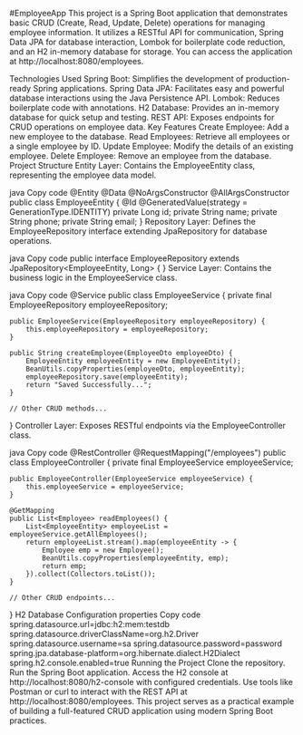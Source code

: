#EmployeeApp
This project is a Spring Boot application that demonstrates basic CRUD (Create, Read, Update, Delete) operations for managing employee information. It utilizes a RESTful API for communication, Spring Data JPA for database interaction, Lombok for boilerplate code reduction, and an H2 in-memory database for storage. You can access the application at http://localhost:8080/employees.

Technologies Used
Spring Boot: Simplifies the development of production-ready Spring applications.
Spring Data JPA: Facilitates easy and powerful database interactions using the Java Persistence API.
Lombok: Reduces boilerplate code with annotations.
H2 Database: Provides an in-memory database for quick setup and testing.
REST API: Exposes endpoints for CRUD operations on employee data.
Key Features
Create Employee: Add a new employee to the database.
Read Employees: Retrieve all employees or a single employee by ID.
Update Employee: Modify the details of an existing employee.
Delete Employee: Remove an employee from the database.
Project Structure
Entity Layer: Contains the EmployeeEntity class, representing the employee data model.

java
Copy code
@Entity
@Data
@NoArgsConstructor
@AllArgsConstructor
public class EmployeeEntity {
    @Id
    @GeneratedValue(strategy = GenerationType.IDENTITY)
    private Long id;
    private String name;
    private String phone;
    private String email;
}
Repository Layer: Defines the EmployeeRepository interface extending JpaRepository for database operations.

java
Copy code
public interface EmployeeRepository extends JpaRepository<EmployeeEntity, Long> {
}
Service Layer: Contains the business logic in the EmployeeService class.

java
Copy code
@Service
public class EmployeeService {
    private final EmployeeRepository employeeRepository;

    public EmployeeService(EmployeeRepository employeeRepository) {
        this.employeeRepository = employeeRepository;
    }

    public String createEmployee(EmployeeDto employeeDto) {
        EmployeeEntity employeeEntity = new EmployeeEntity();
        BeanUtils.copyProperties(employeeDto, employeeEntity);
        employeeRepository.save(employeeEntity);
        return "Saved Successfully...";
    }

    // Other CRUD methods...
}
Controller Layer: Exposes RESTful endpoints via the EmployeeController class.

java
Copy code
@RestController
@RequestMapping("/employees")
public class EmployeeController {
    private final EmployeeService employeeService;

    public EmployeeController(EmployeeService employeeService) {
        this.employeeService = employeeService;
    }

    @GetMapping
    public List<Employee> readEmployees() {
        List<EmployeeEntity> employeeList = employeeService.getAllEmployees();
        return employeeList.stream().map(employeeEntity -> {
            Employee emp = new Employee();
            BeanUtils.copyProperties(employeeEntity, emp);
            return emp;
        }).collect(Collectors.toList());
    }

    // Other CRUD endpoints...
}
H2 Database Configuration
properties
Copy code
spring.datasource.url=jdbc:h2:mem:testdb
spring.datasource.driverClassName=org.h2.Driver
spring.datasource.username=sa
spring.datasource.password=password
spring.jpa.database-platform=org.hibernate.dialect.H2Dialect
spring.h2.console.enabled=true
Running the Project
Clone the repository.
Run the Spring Boot application.
Access the H2 console at http://localhost:8080/h2-console with configured credentials.
Use tools like Postman or curl to interact with the REST API at http://localhost:8080/employees.
This project serves as a practical example of building a full-featured CRUD application using modern Spring Boot practices.
